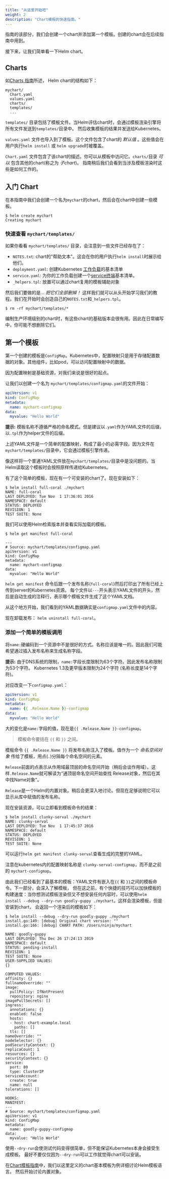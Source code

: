 ```yaml
---
title: "从这里开始吧"
weight: 2
description: "Chart模板的快速指南。"
---
```


指南的该部分，我们会创建一个chart并添加第一个模板。创建的chart会在后续指南中用到。

接下来，让我们简单看一下Helm chart。

## Charts

如[Charts 指南](https://helm.sh/zh/docs/topics/charts)所述， Helm chart的结构如下：

```shell
mychart/
  Chart.yaml
  values.yaml
  charts/
  templates/
  ...
```

`templates/` 目录包括了模板文件。当Helm评估chart时，会通过模板渲染引擎将所有文件发送到`templates/`目录中。
然后收集模板的结果并发送给Kubernetes。

`values.yaml` 文件也导入到了模板。这个文件包含了chart的 _默认值_ 。这些值会在用户执行`helm install` 或 `helm upgrade`时被覆盖。

`Chart.yaml` 文件包含了该chart的描述。你可以从模板中访问它。`charts/`目录 _可以_ 包含其他的chart(称之为 _子chart_)。
指南稍后我们会看到当涉及模板渲染时这些是如何工作的。

## 入门 Chart

在本指南中我们会创建一个名为`mychart`的chart，然后会在chart中创建一些模板。

```console
$ helm create mychart
Creating mychart
```

### 快速查看 `mychart/templates/`

如果你看看 `mychart/templates/` 目录，会注意到一些文件已经存在了：

- `NOTES.txt`: chart的"帮助文本"。这会在你的用户执行`helm install`时展示给他们。
- `deployment.yaml`: 创建Kubernetes
  [工作负载](https://kubernetes.io/docs/user-guide/deployments/)的基本清单
- `service.yaml`: 为你的工作负载创建一个[service终端](https://kubernetes.io/docs/user-guide/services/)基本清单。
- `_helpers.tpl`: 放置可以通过chart复用的模板辅助对象

然后我们要做的是... _把它们全部删掉！_ 这样我们就可以从头开始学习我们的教程。我们在开始时会创造自己的`NOTES.txt`和`_helpers.tpl`。

```console
$ rm -rf mychart/templates/*
```

编制生产环境级别的chart时，有这些chart的基础版本会很有用。因此在日常编写中，你可能不想删除它们。

## 第一个模板

第一个创建的模板是`ConfigMap`。Kubernetes中，配置映射只是用于存储配置数据的对象。其他组件，比如pod，可以访问配置映射中的数据。

因为配置映射是基础资源，对我们来说是很好的起点。

让我们以创建一个名为 `mychart/templates/configmap.yaml`的文件开始：

```yaml
apiVersion: v1
kind: ConfigMap
metadata:
  name: mychart-configmap
data:
  myvalue: "Hello World"
```

**提示:** 模板名称不遵循严格的命名模式。但是建议以`.yaml`作为YAML文件的后缀，以`.tpl`作为helper文件的后缀。

上述YAML文件是一个简单的配置映射，构成了最小的必需字段。因为文件在 `mychart/templates/`目录中，它会通过模板引擎传递。

像这样将一个普通YAML文件放在`mychart/templates/`目录中是没问题的。当Helm读取这个模板时会按照原样传递给Kubernetes。

有了这个简单的模板，现在有一个可安装的chart了。现在安装如下：

```console
$ helm install full-coral ./mychart
NAME: full-coral
LAST DEPLOYED: Tue Nov  1 17:36:01 2016
NAMESPACE: default
STATUS: DEPLOYED
REVISION: 1
TEST SUITE: None
```

我们可以使用Helm检索版本并查看实际加载的模板。

```console
$ helm get manifest full-coral

---
# Source: mychart/templates/configmap.yaml
apiVersion: v1
kind: ConfigMap
metadata:
  name: mychart-configmap
data:
  myvalue: "Hello World"
```

`helm get manifest` 命令后跟一个发布名称(`full-coral`)然后打印出了所有已经上传到server的Kubernetes资源。
每个文件以`---`开头表示YAML文件的开头，然后是自动生成的注释行，表示哪个模板文件生成了这个YAML文档。

从这个地方开始，我们看到的YAML数据确实是`configmap.yaml`文件中的内容。

现在卸载发布： `helm uninstall full-coral`。

### 添加一个简单的模板调用

将`name:`硬编码到一个资源中不是很好的方式。名称应该是唯一的。因此我们可能希望通过插入发布名称来生成名称字段。

**提示:** 由于DNS系统的限制，`name:`字段长度限制为63个字符。因此发布名称限制为53个字符。
Kubernetes 1.3及更早版本限制为24个字符 (名称长度是14个字符)。

对应改变一下`configmap.yaml`：

```yaml
apiVersion: v1
kind: ConfigMap
metadata:
  name: {{ .Release.Name }}-configmap
data:
  myvalue: "Hello World"
```

大的变化是`name:`字段的值，现在是`{{ .Release.Name }}-configmap`。

> 模板命令要括在 `{{` 和 `}}` 之间。

模板命令 `{{ .Release.Name }}` 将发布名称注入了模板。值作为一个 _命名空间对象_ 传给了模板，用点(`.`)分隔每个命名空间的元素。

`Release`前面的点表示从作用域最顶层的命名空间开始（稍后会谈作用域）。这样`.Release.Name`就可解读为“通顶层命名空间开始查找
Release对象，然后在其中找Name对象”。

`Release`是一个Helm的内置对象。稍后会更深入地讨论。但现在足够说明它可以显示从库中赋值的发布名称。

现在安装资源，可以立即看到模板命令的结果：

```console
$ helm install clunky-serval ./mychart
NAME: clunky-serval
LAST DEPLOYED: Tue Nov  1 17:45:37 2016
NAMESPACE: default
STATUS: DEPLOYED
REVISION: 1
TEST SUITE: None
```

可以运行`helm get manifest clunky-serval`查看生成的完整的YAML。

注意在kubernetes内的配置映射名称是 `clunky-serval-configmap`，而不是之前的 `mychart-configmap`。

由此我们已经看到了最基本的模板：YAML文件有嵌入在`{{` 和 `}}`之间的模板命令。下一部分，会深入了解模板，
但在这之前，有个快捷的技巧可以加快模板的构建速度：当你想测试模板渲染但又不想安装任何内容时，可以使用`helm
install --debug --dry-run goodly-guppy ./mychart`。这样会渲染模板，但是安装到chart，
会返回一个渲染后的模板如下：

```console
$ helm install --debug --dry-run goodly-guppy ./mychart
install.go:149: [debug] Original chart version: ""
install.go:166: [debug] CHART PATH: /Users/ninja/mychart

NAME: goodly-guppy
LAST DEPLOYED: Thu Dec 26 17:24:13 2019
NAMESPACE: default
STATUS: pending-install
REVISION: 1
TEST SUITE: None
USER-SUPPLIED VALUES:
{}

COMPUTED VALUES:
affinity: {}
fullnameOverride: ""
image:
  pullPolicy: IfNotPresent
  repository: nginx
imagePullSecrets: []
ingress:
  annotations: {}
  enabled: false
  hosts:
  - host: chart-example.local
    paths: []
  tls: []
nameOverride: ""
nodeSelector: {}
podSecurityContext: {}
replicaCount: 1
resources: {}
securityContext: {}
service:
  port: 80
  type: ClusterIP
serviceAccount:
  create: true
  name: null
tolerations: []

HOOKS:
MANIFEST:
---
# Source: mychart/templates/configmap.yaml
apiVersion: v1
kind: ConfigMap
metadata:
  name: goodly-guppy-configmap
data:
  myvalue: "Hello World"

```

使用`--dry-run`会使测试代码变得很简单，但不能保证Kubernetes本身会接受生成模板。
最好不要仅仅因为`--dry-run`可以工作就觉得chart可以安装。

在[Chart模板指南](_index.md)中，我们以这里定义的chart基本模板为例详细讨论Helm模板语言。
然后开始讨论内置对象。
